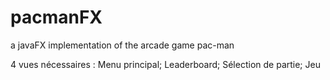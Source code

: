 # pacmanFX

a javaFX implementation of the arcade game pac-man

4 vues nécessaires : Menu principal; Leaderboard; Sélection de partie; Jeu
